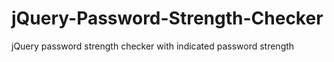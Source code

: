 # jQuery-Password-Strength-Checker
jQuery password strength checker with indicated password strength
